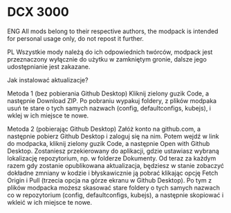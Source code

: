 # DCX 3000
ENG
All mods belong to their respective authors, the modpack is intended for personal usage only, do not repost it further.

PL
Wszystkie mody należą do ich odpowiednich twórców, modpack jest przeznaczony wyłącznie do użytku w zamkniętym gronie, dalsze jego udostępnianie jest zakazane.

Jak instalować aktualizacje?

Metoda 1 (bez pobierania Github Desktop) 
Kliknij zielony guzik Code, a następnie Download ZIP. Po pobraniu wypakuj foldery, z plików modpaka usuń te stare o tych samych nazwach (config, defaultconfigs, kubejs), i wklej w ich miejsce te nowe.

Metoda 2 (pobierając Github Desktop)
Załóż konto na github.com, a następnie pobierz Github Desktop i zaloguj się na nim. Potem wejdź w link do modpacka, kliknij zielony guzik Code, a następnie Open with Github Desktop. Zostaniesz przekierowany do aplikacji, gdzie ustawiasz wybraną lokalizację repozytorium, np. w folderze Dokumenty. Od teraz za każdym razem gdy zostanie opublikowana aktualizacja, będziesz w stanie zobaczyć dokładne zmniany w kodzie i błyskawicznie ją pobrać klikając opcję Fetch Origin i Pull (trzecia opcja na górze ekranu w Github Desktop). Po tym z plików modpacka możesz skasować stare foldery o tych samych nazwach co w repozytorium (config, defaultconfigs, kubejs), a następnie skopiować i wkleić w ich miejsce te nowe.